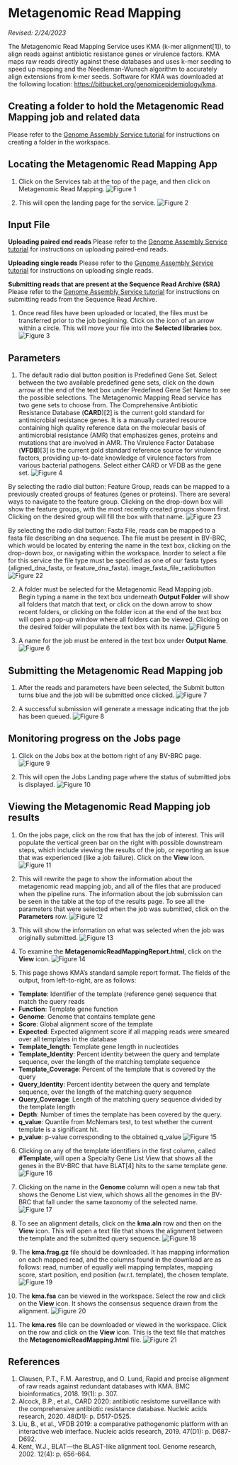 # Metagenomic Read Mapping

*Revised: 2/24/2023*

The Metagenomic Read Mapping Service uses KMA (k-mer alignment[1]), to align reads against antibiotic resistance genes or virulence factors. KMA maps raw reads directly against these databases and uses k-mer seeding to speed up mapping and the Needleman-Wunsch algorithm to accurately align extensions from k-mer seeds. Software for KMA was downloaded at the following location: https://bitbucket.org/genomicepidemiology/kma.

## Creating a folder to hold the Metagenomic Read Mapping job and related data

Please refer to the [Genome Assembly Service tutorial](/tutorial/genome_assembly/assembly) for instructions on creating a folder in the workspace.

## Locating the Metagenomic Read Mapping App

1.	Click on the Services tab at the top of the page, and then click on Metagenomic Read Mapping. 
![Figure 1](./images/Picture1.png "Figure 1")

2.	This will open the landing page for the service. 
![Figure 2](./images/Picture2.png "Figure 2")

## Input File

**Uploading paired end reads**
Please refer to the [Genome Assembly Service tutorial](/tutorial/genome_assembly/assembly) for instructions on uploading paired-end reads. 

**Uploading single reads**
Please refer to the [Genome Assembly Service tutorial](/tutorial/genome_assembly/assembly) for instructions on uploading single reads. 

**Submitting reads that are present at the Sequence Read Archive (SRA)**
Please refer to the [Genome Assembly Service tutorial](/tutorial/genome_assembly/assembly) for instructions on submitting reads from the Sequence Read Archive. 

1.	Once read files have been uploaded or located, the files must be transferred prior to the job beginning.  Click on the icon of an arrow within a circle. This will move your file into the **Selected libraries** box. 
![Figure 3](./images/Picture3.png "Figure 3")

## Parameters

1.	The default radio dial button position is Predefined Gene Set.  Select between the two available predefined gene sets, click on the down arrow at the end of the text box under Predefined Gene Set Name to see the possible selections. The Metagenomic Mapping Read service has two gene sets to choose from. The Comprehensive Antibiotic Resistance Database (**CARD**)[2] is the current gold standard for antimicrobial resistance genes. It is a manually curated resource containing high quality reference data on the molecular basis of antimicrobial resistance (AMR) that emphasizes genes, proteins and mutations that are involved in AMR. The Virulence Factor Database (**VFDB**)[3] is the current gold standard reference source for virulence factors, providing up-to-date knowledge of virulence factors from various bacterial pathogens. Select either CARD or VFDB as the gene set. 
![Figure 4](./images/picture4_radiodials.png "Figure 4")

By selecting the radio dial button: Feature Group, reads can be mapped to a previously created groups of features (genes or proteins). There are several ways to navigate to the feature group. Clicking on the drop-down box will show the feature groups, with the most recently created groups shown first. Clicking on the desired group will fill the box with that name.
![Figure 23](./images/image_feature_group_radiobutton.png "Figure 23")

By selecting the radio dial button: Fasta File, reads can be mapped to a fasta file describing an dna sequence. The file must be present in BV-BRC, which would be located by entering the name in the text box, clicking on the drop-down box, or navigating within the workspace. Inorder to select a file for this service the file type must be specified as one of our fasta types (aligned_dna_fasta, or feature_dna_fasta).
image_fasta_file_radiobutton
![Figure 22](./images/image_fasta_file_radiobutton.png "Figure 22")

2.	A folder must be selected for the Metagenomic Read Mapping job. Begin typing a name in the text box underneath **Output Folder** will show all folders that match that text, or click on the down arrow to show recent folders, or clicking on the folder icon at the end of the text box will open a pop-up window where all folders can be viewed.  Clicking on the desired folder will populate the text box with its name. 
![Figure 5](./images/Picture5.png "Figure 5")

3.	A name for the job must be entered in the text box under **Output Name**.  
![Figure 6](./images/Picture6.png "Figure 6")

## Submitting the Metagenomic Read Mapping job

1.	After the reads and parameters have been selected, the Submit button turns blue and the job will be submitted once clicked. 
![Figure 7](./images/Picture7.png "Figure 7")

2.	A successful submission will generate a message indicating that the job has been queued. 
![Figure 8](./images/Picture8.png "Figure 8")

## Monitoring progress on the Jobs page

1.	Click on the Jobs box at the bottom right of any BV-BRC page. 
![Figure 9](./images/Picture9.png "Figure 9")

2.	This will open the Jobs Landing page where the status of submitted jobs is displayed. 
![Figure 10](./images/Picture10.png "Figure 10")

## Viewing the Metagenomic Read Mapping job results

1.	On the jobs page, click on the row that has the job of interest.  This will populate the vertical green bar on the right with possible downstream steps, which include viewing the results of the job, or reporting an issue that was experienced (like a job failure).  Click on the **View** icon. 
![Figure 11](./images/Picture11.png "Figure 11")

2.	This will rewrite the page to show the information about the metagenomic read mapping job, and all of the files that are produced when the pipeline runs.  The information about the job submission can be seen in the table at the top of the results page.  To see all the parameters that were selected when the job was submitted, click on the **Parameters** row. 
![Figure 12](./images/Picture12.png "Figure 12")

3.	This will show the information on what was selected when the job was originally submitted. 
![Figure 13](./images/Picture13.png "Figure 13")

4.	To examine the **MetagenomicReadMappingReport.html**, click on the **View** icon. 
![Figure 14](./images/Picture14.png "Figure 14")

5.	This page shows KMA’s standard sample report format. The fields of the output, from left-to-right, are as follows:
   * **Template**: Identifier of the template (reference gene) sequence that match the query reads
   * **Function**: Template gene function
   * **Genome**: Genome that contains template gene
   * **Score**: Global alignment score of the template
   * **Expected**: Expected alignment score if all mapping reads were smeared over all templates in the database
   * **Template_length**: Template gene length in nucleotides
   * **Template_Identity**: Percent identity between the query and template sequence, over the length of the matching template sequence
   * **Template_Coverage**: Percent of the template that is covered by the query
   * **Query_Identity**: Percent identity between the query and template sequence, over the length of the matching query sequence
   * **Query_Coverage**: Length of the matching query sequence divided by the template length
   * **Depth**: Number of times the template has been covered by the query.
   * **q_value**: Quantile from McNemars test, to test whether the current template is a significant hit.
   * **p_value**: p-value corresponding to the obtained q_value 
![Figure 15](./images/Picture15.png "Figure 15")

6.	Clicking on any of the template identifiers in the first column, called **#Template**, will open a Specialty Gene List View that shows all the genes in the BV-BRC that have BLAT[4] hits to the same template gene. 
![Figure 16](./images/Picture16.png "Figure 16")

7.	Clicking on the name in the **Genome** column will open a new tab that shows the Genome List view, which shows all the genomes in the BV-BRC that fall under the same taxonomy of the selected name. 
![Figure 17](./images/Picture17.png "Figure 17")

8.	To see an alignment details, click on the **kma.aln** row and then on the **View** icon.  This will open a text file that shows the alignment between the template and the submitted query sequence. 
![Figure 18](./images/Picture18.png "Figure 18")

9.	The **kma.frag.gz** file should be downloaded. It has mapping information on each mapped read, and the columns found in the download are as follows: read, number of equally well mapping templates, mapping score, start position, end position (w.r.t. template), the chosen template. 
![Figure 19](./images/Picture19.png "Figure 19")

10.	The **kma.fsa** can be viewed in the workspace. Select the row and click on the **View** icon.  It shows the consensus sequence drawn from the alignment. 
![Figure 20](./images/Picture20.png "Figure 20")

11.	The **kma.res** file can be downloaded or viewed in the workspace. Click on the row and click on the **View** icon.  This is the text file that matches the **MetagenomicReadMapping.html** file. 
![Figure 21](./images/Picture21.png "Figure 21")

## References 

1.	Clausen, P.T., F.M. Aarestrup, and O. Lund, Rapid and precise alignment of raw reads against redundant databases with KMA. BMC bioinformatics, 2018. 19(1): p. 307.
2.	Alcock, B.P., et al., CARD 2020: antibiotic resistome surveillance with the comprehensive antibiotic resistance database. Nucleic acids research, 2020. 48(D1): p. D517-D525.
3.	Liu, B., et al., VFDB 2019: a comparative pathogenomic platform with an interactive web interface. Nucleic acids research, 2019. 47(D1): p. D687-D692.
4.	Kent, W.J., BLAT—the BLAST-like alignment tool. Genome research, 2002. 12(4): p. 656-664.
